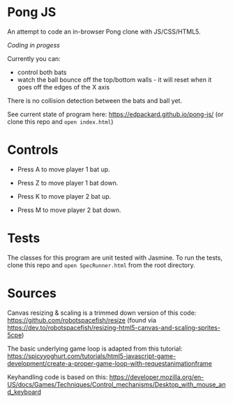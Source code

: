 # Pong JS

An attempt to code an in-browser Pong clone with JS/CSS/HTML5.

_Coding in progess_

Currently you can:

- control both bats
- watch the ball bounce off the top/bottom walls - it will reset when it goes off the edges of the X axis

There is no collision detection between the bats and ball yet.

See current state of program here: https://edpackard.github.io/pong-js/
(or clone this repo and `open index.html`)

# Controls

- Press A to move player 1 bat up.
- Press Z to move player 1 bat down.

- Press K to move player 2 bat up.
- Press M to move player 2 bat down.

# Tests

The classes for this program are unit tested with Jasmine. To run the tests, clone this repo and `open SpecRunner.html` from the root directory.

# Sources

Canvas resizing & scaling is a trimmed down version of this code: https://github.com/robotspacefish/resize (found via https://dev.to/robotspacefish/resizing-html5-canvas-and-scaling-sprites-5cpe)

The basic underlying game loop is adapted from this tutorial: https://spicyyoghurt.com/tutorials/html5-javascript-game-development/create-a-proper-game-loop-with-requestanimationframe

Keyhandling code is based on this: https://developer.mozilla.org/en-US/docs/Games/Techniques/Control_mechanisms/Desktop_with_mouse_and_keyboard
